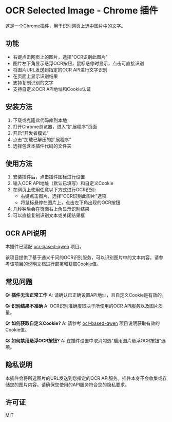 # OCR Selected Image - Chrome 插件

这是一个Chrome插件，用于识别网页上选中图片中的文字。

## 功能

- 右键点击网页上的图片，选择"OCR识别此图片"
- 图片左下角显示悬浮OCR按钮，鼠标悬停时显示，点击可直接识别
- 将图片URL发送到指定的OCR API进行文字识别
- 在页面上显示识别结果
- 支持复制识别的文字
- 支持自定义OCR API地址和Cookie认证

## 安装方法

1. 下载或克隆此代码库到本地
2. 打开Chrome浏览器，进入"扩展程序"页面
3. 开启"开发者模式"
4. 点击"加载已解压的扩展程序"
5. 选择包含本插件代码的文件夹

## 使用方法

1. 安装插件后，点击插件图标进行设置
2. 输入OCR API地址（默认已填写）和自定义Cookie
3. 在网页上使用任意以下方式进行OCR识别:
   - 右键点击图片，选择"OCR识别此图片"选项
   - 将鼠标悬停在图片上，点击左下角出现的OCR按钮
4. 几秒钟后会在页面右上角显示识别结果
5. 可以直接复制识别文本或关闭结果框

## OCR API说明

本插件已适配 [ocr-based-qwen](https://github.com/Cunninger/ocr-based-qwen) 项目。

该项目提供了基于通义千问的OCR识别服务，可以识别图片中的文本内容。请参考该项目的说明文档进行部署和获取Cookie值。

## 常见问题

**Q: 插件无法正常工作**
A: 请确认已正确设置API地址，且自定义Cookie是有效的。

**Q: 识别结果不准确**
A: OCR识别准确度取决于所使用的OCR API服务以及图片质量。

**Q: 如何获取自定义Cookie?**
A: 请参考 [ocr-based-qwen](https://github.com/Cunninger/ocr-based-qwen) 项目说明获取有效的Cookie值。

**Q: 如何禁用悬浮OCR按钮?**
A: 在插件设置中取消勾选"启用图片悬浮OCR按钮"选项。

## 隐私说明

本插件会将所选图片的URL发送到您指定的OCR API服务。插件本身不会收集或存储您的图片内容。请确保您使用的API服务符合您的隐私要求。

## 许可证

MIT
